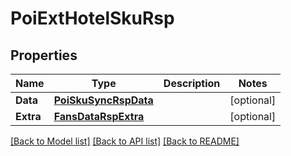 # PoiExtHotelSkuRsp

## Properties

Name | Type | Description | Notes
------------ | ------------- | ------------- | -------------
**Data** | [**PoiSkuSyncRspData**](PoiSkuSyncRsp_data.md) |  | [optional] 
**Extra** | [**FansDataRspExtra**](FansDataRsp_extra.md) |  | [optional] 

[[Back to Model list]](../README.md#documentation-for-models) [[Back to API list]](../README.md#documentation-for-api-endpoints) [[Back to README]](../README.md)


